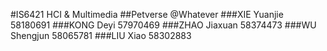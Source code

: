 #IS6421 HCI & Multimedia
##Petverse @Whatever 
###XIE Yuanjie 58180691 
###KONG Deyi 57970469 
###ZHAO Jiaxuan 58374473 
###WU Shengjun 58065781 
###LIU Xiao 58302883
